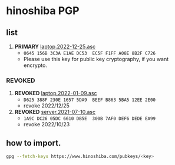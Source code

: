 hinoshiba PGP
===

## list

1. **PRIMARY** [laptop.2022-12-25.asc](./laptop.2022-12-25.asc)
	* `0645 156B 3C3A E1AE DC53  EC5F F1FF A08E 8B2F C726`
	* Please use this key for public key cryptography, if you want encrypto.

### REVOKED

1. **REVOKED** [laptop.2022-01-09.asc](./laptop.2022-01-09.asc)
	* `D625 388F 230E 1657 5DA9  BEEF B863 5BA5 12EE 2E00`
	* revoke 2022/12/25
1. **REVOKED** [server.2021-07-10.asc](./server.2021-07-10.asc)
	* `1A9C DC26 05DC 6610 DB5E  300B 7AF0 DEF6 DEDE EA99`
	* revoke 2022/10/23


## how to import.
```bash
gpg --fetch-keys https://www.hinoshiba.com/pubkeys/<key>
```
